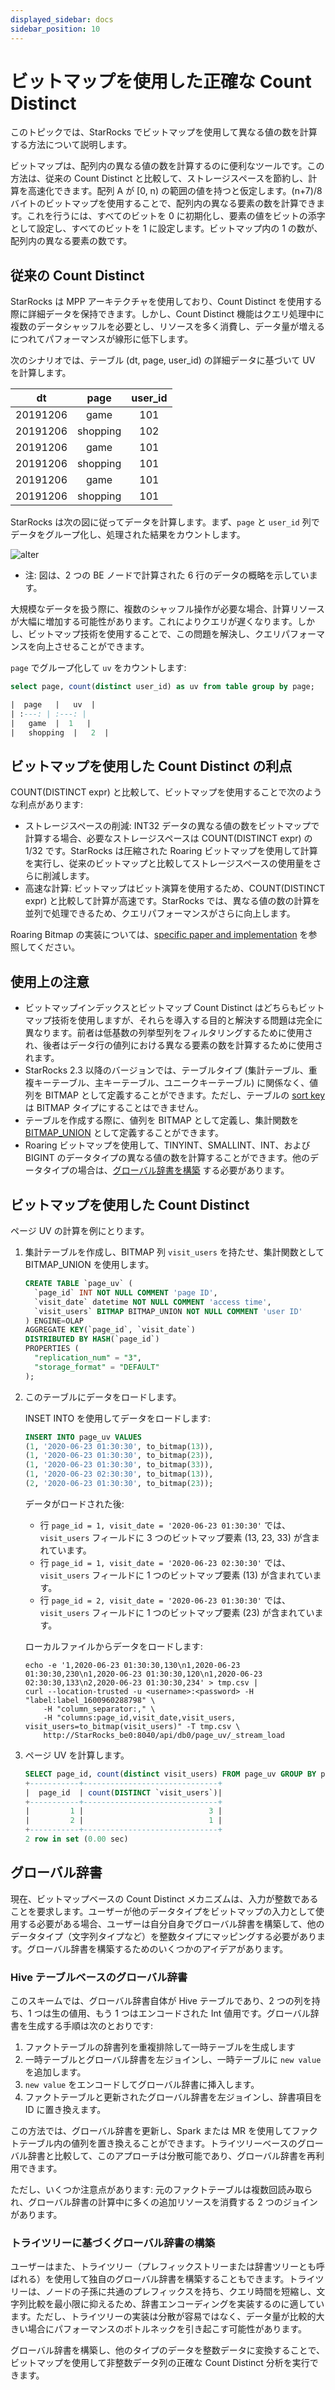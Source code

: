 ```yaml
---
displayed_sidebar: docs
sidebar_position: 10
---
```


# ビットマップを使用した正確な Count Distinct

このトピックでは、StarRocks でビットマップを使用して異なる値の数を計算する方法について説明します。

ビットマップは、配列内の異なる値の数を計算するのに便利なツールです。この方法は、従来の Count Distinct と比較して、ストレージスペースを節約し、計算を高速化できます。配列 A が [0, n) の範囲の値を持つと仮定します。(n+7)/8 バイトのビットマップを使用することで、配列内の異なる要素の数を計算できます。これを行うには、すべてのビットを 0 に初期化し、要素の値をビットの添字として設定し、すべてのビットを 1 に設定します。ビットマップ内の 1 の数が、配列内の異なる要素の数です。

## 従来の Count Distinct

StarRocks は MPP アーキテクチャを使用しており、Count Distinct を使用する際に詳細データを保持できます。しかし、Count Distinct 機能はクエリ処理中に複数のデータシャッフルを必要とし、リソースを多く消費し、データ量が増えるにつれてパフォーマンスが線形に低下します。

次のシナリオでは、テーブル (dt, page, user_id) の詳細データに基づいて UV を計算します。

|  dt   |   page  | user_id |
| :---: | :---: | :---:|
|   20191206  |   game  | 101 |
|   20191206  |   shopping  | 102 |
|   20191206  |   game  | 101 |
|   20191206  |   shopping  | 101 |
|   20191206  |   game  | 101 |
|   20191206  |   shopping  | 101 |

StarRocks は次の図に従ってデータを計算します。まず、`page` と `user_id` 列でデータをグループ化し、処理された結果をカウントします。

![alter](../../_assets/6.1.2-2.png)

* 注: 図は、2 つの BE ノードで計算された 6 行のデータの概略を示しています。

大規模なデータを扱う際に、複数のシャッフル操作が必要な場合、計算リソースが大幅に増加する可能性があります。これによりクエリが遅くなります。しかし、ビットマップ技術を使用することで、この問題を解決し、クエリパフォーマンスを向上させることができます。

`page` でグループ化して `uv` をカウントします:

```sql
select page, count(distinct user_id) as uv from table group by page;

|  page   |   uv  |
| :---: | :---: |
|   game  |  1   |
|   shopping  |   2  |
```

## ビットマップを使用した Count Distinct の利点

COUNT(DISTINCT expr) と比較して、ビットマップを使用することで次のような利点があります:

* ストレージスペースの削減: INT32 データの異なる値の数をビットマップで計算する場合、必要なストレージスペースは COUNT(DISTINCT expr) の 1/32 です。StarRocks は圧縮された Roaring ビットマップを使用して計算を実行し、従来のビットマップと比較してストレージスペースの使用量をさらに削減します。
* 高速な計算: ビットマップはビット演算を使用するため、COUNT(DISTINCT expr) と比較して計算が高速です。StarRocks では、異なる値の数の計算を並列で処理できるため、クエリパフォーマンスがさらに向上します。

Roaring Bitmap の実装については、[specific paper and implementation](https://github.com/RoaringBitmap/RoaringBitmap) を参照してください。

## 使用上の注意

* ビットマップインデックスとビットマップ Count Distinct はどちらもビットマップ技術を使用しますが、それらを導入する目的と解決する問題は完全に異なります。前者は低基数の列挙型列をフィルタリングするために使用され、後者はデータ行の値列における異なる要素の数を計算するために使用されます。
* StarRocks 2.3 以降のバージョンでは、テーブルタイプ (集計テーブル、重複キーテーブル、主キーテーブル、ユニークキーテーブル) に関係なく、値列を BITMAP として定義することができます。ただし、テーブルの [sort key](../../table_design/Sort_key.md) は BITMAP タイプにすることはできません。
* テーブルを作成する際に、値列を BITMAP として定義し、集計関数を [BITMAP_UNION](../../sql-reference/sql-functions/bitmap-functions/bitmap_union.md) として定義することができます。
* Roaring ビットマップを使用して、TINYINT、SMALLINT、INT、および BIGINT のデータタイプの異なる値の数を計算することができます。他のデータタイプの場合は、[グローバル辞書を構築](#global-dictionary) する必要があります。

## ビットマップを使用した Count Distinct

ページ UV の計算を例にとります。

1. 集計テーブルを作成し、BITMAP 列 `visit_users` を持たせ、集計関数として BITMAP_UNION を使用します。

    ```sql
    CREATE TABLE `page_uv` (
      `page_id` INT NOT NULL COMMENT 'page ID',
      `visit_date` datetime NOT NULL COMMENT 'access time',
      `visit_users` BITMAP BITMAP_UNION NOT NULL COMMENT 'user ID'
    ) ENGINE=OLAP
    AGGREGATE KEY(`page_id`, `visit_date`)
    DISTRIBUTED BY HASH(`page_id`)
    PROPERTIES (
      "replication_num" = "3",
      "storage_format" = "DEFAULT"
    );
    ```

2. このテーブルにデータをロードします。

    INSET INTO を使用してデータをロードします:

    ```sql
    INSERT INTO page_uv VALUES
    (1, '2020-06-23 01:30:30', to_bitmap(13)),
    (1, '2020-06-23 01:30:30', to_bitmap(23)),
    (1, '2020-06-23 01:30:30', to_bitmap(33)),
    (1, '2020-06-23 02:30:30', to_bitmap(13)),
    (2, '2020-06-23 01:30:30', to_bitmap(23));
    ```

    データがロードされた後:

    * 行 `page_id = 1, visit_date = '2020-06-23 01:30:30'` では、`visit_users` フィールドに 3 つのビットマップ要素 (13, 23, 33) が含まれています。
    * 行 `page_id = 1, visit_date = '2020-06-23 02:30:30'` では、`visit_users` フィールドに 1 つのビットマップ要素 (13) が含まれています。
    * 行 `page_id = 2, visit_date = '2020-06-23 01:30:30'` では、`visit_users` フィールドに 1 つのビットマップ要素 (23) が含まれています。

   ローカルファイルからデータをロードします:

    ```shell
    echo -e '1,2020-06-23 01:30:30,130\n1,2020-06-23 01:30:30,230\n1,2020-06-23 01:30:30,120\n1,2020-06-23 02:30:30,133\n2,2020-06-23 01:30:30,234' > tmp.csv | 
    curl --location-trusted -u <username>:<password> -H "label:label_1600960288798" \
        -H "column_separator:," \
        -H "columns:page_id,visit_date,visit_users, visit_users=to_bitmap(visit_users)" -T tmp.csv \
        http://StarRocks_be0:8040/api/db0/page_uv/_stream_load
    ```

3. ページ UV を計算します。

    ```sql
    SELECT page_id, count(distinct visit_users) FROM page_uv GROUP BY page_id;
    +-----------+------------------------------+
    |  page_id  | count(DISTINCT `visit_users`)|
    +-----------+------------------------------+
    |         1 |                            3 |
    |         2 |                            1 |
    +-----------+------------------------------+
    2 row in set (0.00 sec)
    ```

## グローバル辞書

現在、ビットマップベースの Count Distinct メカニズムは、入力が整数であることを要求します。ユーザーが他のデータタイプをビットマップの入力として使用する必要がある場合、ユーザーは自分自身でグローバル辞書を構築して、他のデータタイプ（文字列タイプなど）を整数タイプにマッピングする必要があります。グローバル辞書を構築するためのいくつかのアイデアがあります。

### Hive テーブルベースのグローバル辞書

このスキームでは、グローバル辞書自体が Hive テーブルであり、2 つの列を持ち、1 つは生の値用、もう 1 つはエンコードされた Int 値用です。グローバル辞書を生成する手順は次のとおりです:

1. ファクトテーブルの辞書列を重複排除して一時テーブルを生成します
2. 一時テーブルとグローバル辞書を左ジョインし、一時テーブルに `new value` を追加します。
3. `new value` をエンコードしてグローバル辞書に挿入します。
4. ファクトテーブルと更新されたグローバル辞書を左ジョインし、辞書項目を ID に置き換えます。

この方法では、グローバル辞書を更新し、Spark または MR を使用してファクトテーブル内の値列を置き換えることができます。トライツリーベースのグローバル辞書と比較して、このアプローチは分散可能であり、グローバル辞書を再利用できます。

ただし、いくつか注意点があります: 元のファクトテーブルは複数回読み取られ、グローバル辞書の計算中に多くの追加リソースを消費する 2 つのジョインがあります。

### トライツリーに基づくグローバル辞書の構築

ユーザーはまた、トライツリー（プレフィックストリーまたは辞書ツリーとも呼ばれる）を使用して独自のグローバル辞書を構築することもできます。トライツリーは、ノードの子孫に共通のプレフィックスを持ち、クエリ時間を短縮し、文字列比較を最小限に抑えるため、辞書エンコーディングを実装するのに適しています。ただし、トライツリーの実装は分散が容易ではなく、データ量が比較的大きい場合にパフォーマンスのボトルネックを引き起こす可能性があります。

グローバル辞書を構築し、他のタイプのデータを整数データに変換することで、ビットマップを使用して非整数データ列の正確な Count Distinct 分析を実行できます。